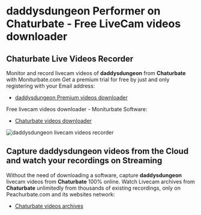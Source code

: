 # daddysdungeon Performer on Chaturbate - Free LiveCam videos downloader

## Chaturbate Live Videos Recorder

Monitor and record livecam videos of **daddysdungeon** from **Chaturbate** with Moniturbate.com
Get a premium trial for free by just and only registering with your Email address:
* [daddysdungeon Premium videos downloader](https://moniturbate.com/request-demo-licence-key.html)

Free livecam videos downloader - Moniturbate Software:
* [Chaturbate videos downloader](https://moniturbate.com/moniturbate-download-software.html)

![daddysdungeon livecam videos recorder](https://peachurnet.com/templates/moniturbate-software.png)


## Capture daddysdungeon videos from the Cloud and watch your recordings on Streaming

Without the need of downloading a software, capture **daddysdungeon** livecam videos from **Chaturbate** 100% online.
Watch Livecam archives from **Chaturbate** unlimitedly from thousands of existing recordings, only on Peachurbate.com and its websites network:
* [Chaturbate videos archives](https://peachurnet.com/)